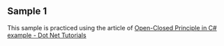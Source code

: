 ## Sample 1
This sample is practiced using the article of [Open-Closed Principle in C# example - Dot Net Tutorials](https://dotnettutorials.net/lesson/open-closed-principle/ "Open-Closed Principle in C# example - Dot Net Tutorials")
